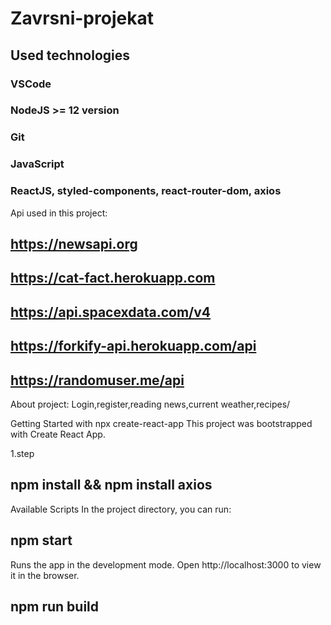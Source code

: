 # Zavrsni-projekat

## Used technologies

### VSCode
### NodeJS >= 12 version
### Git
### JavaScript
### ReactJS, styled-components, react-router-dom, axios


Api used in this project:
## https://newsapi.org
## https://cat-fact.herokuapp.com
## https://api.spacexdata.com/v4
## https://forkify-api.herokuapp.com/api
## https://randomuser.me/api

About project:
Login,register,reading news,current weather,recipes/

Getting Started with npx create-react-app
This project was bootstrapped with Create React App.

1.step
## npm install && npm install axios

Available Scripts
In the project directory, you can run:

## npm start
Runs the app in the development mode.
Open http://localhost:3000 to view it in the browser.

##  npm run build
